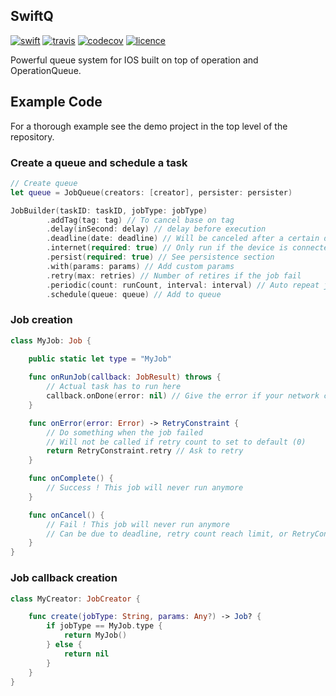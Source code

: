 ## SwiftQ
[![swift](https://img.shields.io/badge/Swift-3.0-orange.svg?style=flat)](https://swift.org")
[![travis](https://travis-ci.org/lucas34/SwiftQ.svg?branch=master)](https://travis-ci.org/lucas34/SwiftQ)
[![codecov](https://codecov.io/gh/lucas34/SwiftQ/branch/master/graph/badge.svg)](https://codecov.io/gh/lucas34/SwiftQ)
[![licence](https://img.shields.io/badge/License-MIT-blue.svg?style=flat)](https://tldrlegal.com/license/mit-license)
    
Powerful queue system for IOS built on top of operation and OperationQueue.

## Example Code
For a thorough example see the demo project in the top level of the repository.

### Create a queue and schedule a task
```swift
// Create queue
let queue = JobQueue(creators: [creator], persister: persister)

JobBuilder(taskID: taskID, jobType: jobType)
        .addTag(tag: tag) // To cancel base on tag
        .delay(inSecond: delay) // delay before execution
        .deadline(date: deadline) // Will be canceled after a certain date
        .internet(required: true) // Only run if the device is connected
        .persist(required: true) // See persistence section
        .with(params: params) // Add custom params
        .retry(max: retries) // Number of retires if the job fail
        .periodic(count: runCount, interval: interval) // Auto repeat job
        .schedule(queue: queue) // Add to queue
```

### Job creation
```swift
class MyJob: Job {
    
    public static let type = "MyJob"    

    func onRunJob(callback: JobResult) throws {
        // Actual task has to run here
        callback.onDone(error: nil) // Give the error if your network call or anything failed
    }

    func onError(error: Error) -> RetryConstraint {
        // Do something when the job failed
        // Will not be called if retry count to set to default (0)
        return RetryConstraint.retry // Ask to retry
    }

    func onComplete() {
        // Success ! This job will never run anymore
    }

    func onCancel() {
        // Fail ! This job will never run anymore
        // Can be due to deadline, retry count reach limit, or RetryConstraint.cancel
    }
}
```

### Job callback creation
```swift
class MyCreator: JobCreator {

    func create(jobType: String, params: Any?) -> Job? {
        if jobType == MyJob.type {
            return MyJob()
        } else {
            return nil
        }
    }
}
```